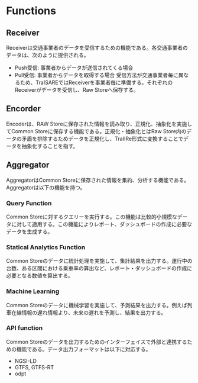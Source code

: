 # Functions
## Receiver
Receiverは交通事業者のデータを受信するための機能である。各交通事業者のデータは、次のように提供される。
- Push受信: 事業者からデータが送信されてくる場合
- Pull受信: 事業者からデータを取得する場合
受信方法が交通事業者毎に異なるため、TraISAREではReceiverを事業者毎に準備する。それぞれのReceiverがデータを受信し、Raw Storeへ保存する。

## Encorder
Encoderは、RAW Storeに保存された情報を読み取り、正規化、抽象化を実施してCommon Storeに保存する機能である。正規化・抽象化とはRaw Store内のデータの矛盾を排除するためデータを正規化し、TraIIRe形式に変換することでデータを抽象化することを指す。

## Aggregator
AggregatorはCommon Storeに保存された情報を集約、分析する機能である。Aggregatorは以下の機能を持つ。

### Query Function
Common Storeに対するクエリーを実行する。この機能は比較的小規模なデータに対して適用する。この機能によりレポート、ダッシュボードの作成に必要なデータを生成する。

### Statical Analytics Function
Common Storeのデータに統計処理を実施して、集計結果を出力する。運行中の台数、ある区間における乗車率の算出など、レポート・ダッシュボードの作成に必要となる数値を算出する。

### Machine Learning
Common Storeのデータに機械学習を実施して、予測結果を出力する。例えば列車在線情報の遅れ情報より、未来の遅れを予測し、結果を出力する。

### API function
Common Storeのデータを出力するためのインターフェイスで外部と連携するための機能である。データ出力フォーマットは以下に対応する。
- NGSI-LD
- GTFS, GTFS-RT
- odpt


